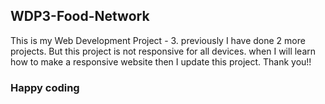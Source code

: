 ﻿## WDP3-Food-Network
This is my Web Development Project - 3. previously I have done 2 more projects. But this project is not responsive for all devices. when I will learn how to make a responsive website then I update this project.
Thank you!!

### Happy coding 
